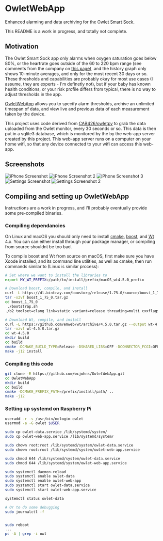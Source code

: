 # OwletWebApp
Enhanced alarming and data archiving for the [Owlet Smart Sock](https://owletcare.com).

This README is a work in progress, and totally not complete.

## Motivation
The Owlet Smart Sock app only alarms when oxygen saturation goes below 80%, or the heartrate goes outside of the 60 to 220 bpm range (see comments from the company on [this page](https://blog.owletcare.com/understanding-pulse-oximetry-and-how-owlet-uses-it/)),
and the history graph only shows 10-minute averages, and only for the most recent 30 days or so.
These thresholds and capabilities are probably okay for most use cases (I assume, they are experts - I'm definetly not), but if your baby has known health conditions, or your risk profile differs from typical, there is no way to adjust thresholds in the app.

[OwletWebApp](http://github.com/wcjohns/OwletWebApp) allows you to specify alarm thresholds, archive an unlimited timespan of data, and view live and previous data of each measurement taken by the device.

This project uses code derived from [CAB426/owletpy](https://github.com/CAB426/owletpy) to grab the data uploaded from the Owlet monitor, every 30 seconds or so.  This data is then put in a sqlite3 database, which is monitored by the by the web-app server created by this project.  This web-app server runs on a computer on your home wifi, so that any device connected to your wifi can access this web-app.


## Screenshots
![iPhone Screenshot](docs/images/screenshot_iphone.png?raw=true "Screenshot on iPhone")
![iPhone Screenshot 2](docs/images/screenshot_iphone_2.png?raw=true "Screenshot on iPhone")
![iPhone Screenshot 3](docs/images/screenshot_iphone_3.png?raw=true "Screenshot on iPhone")
![Settings Screenshot](docs/images/screenshot_settings.png?raw=true "Some of the settings available")
![Settings Screenshot 2](docs/images/screenshot_settings_2.png?raw=true "Settings available")


## Compiling and setting up OwletWebApp
Instructions are a work in progress, and I'll probably eventually provide some pre-compiled binaries.

### Compiling dependancies
On Linux and macOS you should only need to install [cmake](http://cmake.org), [boost](https://www.boost.org), and [Wt](https://www.webtoolkit.eu/wt/) 4.x.
You can can either install through your package manager, or compiling from source shouldnt be too bad.

To compile boost and Wt from source on macOS, first make sure you have Xcode installed, and its command line utilities, as well as cmake, then run commands similar to (Linux is similar process):
```bash
# Set where we want to install the libraries to
export MY_WT_PREFIX=/path/to/install/prefix/macOS_wt4.5.0_prefix

# Download boost, compile, and install
curl -L https://dl.bintray.com/boostorg/release/1.75.0/source/boost_1_75_0.tar.gz --output boost_1_75_0.tar.gz
tar -xzvf boost_1_75_0.tar.gz
cd boost_1_75_0
 ./bootstrap.sh
./b2 toolset=clang link=static variant=release threading=multi cxxflags="-std=c++11 -stdlib=libc++" linkflags="-std=c++11 -stdlib=libc++" --prefix=${MY_WT_PREFIX} -j12 install

# Download Wt, compile, and install
curl -L https://github.com/emweb/wt/archive/4.5.0.tar.gz --output wt-4.5.0.tar.gz
tar -xzvf wt-4.5.0.tar.gz
cd wt-4.5.0
mkdir build
cd build
cmake -DCMAKE_BUILD_TYPE=Release -DSHARED_LIBS=OFF -DCONNECTOR_FCGI=OFF -DBUILD_EXAMPLES=OFF -DBUILD_TESTS=OFF -DBoost_USE_STATIC_LIBS=ON -DCMAKE_PREFIX_PATH=${MY_WT_PREFIX} -DCMAKE_INSTALL_PREFIX=${MY_WT_PREFIX} -DCONFIGDIR=${MY_WT_PREFIX}/etc/etc -DCONFIGURATION=${MY_WT_PREFIX}/etc/wt/wt_config.xml -DWTHTTP_CONFIGURATION=${MY_WT_PREFIX}/etc/wt/wthttpd -DRUNDIR=${MY_WT_PREFIX}/var/run/wt  ..
make -j12 install
```

### Compiling this code
```bash
git clone -R https://github.com/wcjohns/OwletWebApp.git
cd OwletWebApp
mkdir build
cd build
cmake -DCMAKE_PREFIX_PATH=/prefix/install/path/ ..
make -j12
```


### Setting up systemd on Raspberry Pi

```bash
useradd -r -s /usr/bin/nologin owlet
usermod -a -G owlet $USER

sudo cp owlet-data.service /lib/systemd/system/
sudo cp owlet-web-app.service /lib/systemd/system/

sudo chown root:root /lib/systemd/system/owlet-data.service
sudo chown root:root /lib/systemd/system/owlet-web-app.service

sudo chmod 644 /lib/systemd/system/owlet-data.service
sudo chmod 644 /lib/systemd/system/owlet-web-app.service

sudo systemctl daemon-reload
sudo systemctl enable owlet-data
sudo systemctl enable owlet-web-app
sudo systemctl start owlet-data.service
sudo systemctl start owlet-web-app.service

systemctl status owlet-data

# Or to do some debugging
sudo journalctl -f


sudo reboot
...
ps -A | grep -i owl
```
